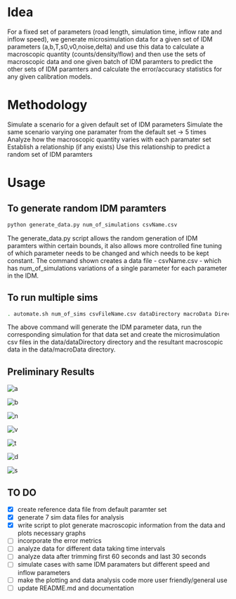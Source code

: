 # Idea

For a fixed set of parameters (road length, simulation time, inflow rate and inflow speed), we generate microsimulation data for a given set of IDM parameters (a,b,T,s0,v0,noise,delta) and use this data to calculate a macroscopic quantity (counts/density/flow) and then use the sets of macroscopic data and one given batch of IDM paramters to predict the other sets of IDM paramters and calculate the error/accuracy statistics for any given calibration models.

# Methodology
Simulate a scenario for a given default set of IDM parameters
Simulate the same scenario varying one paramater from the default set -> 5 times
Analyze how the macroscopic quantity varies with each paramater set
Establish a relationship (if any exists)
Use this relationship to predict a random set of IDM paramters

# Usage

## To generate random IDM paramters
```bash
python generate_data.py num_of_simulations csvName.csv
```
The generate_data.py script allows the random generation of IDM paramters within certain bounds, it also allows more controlled fine tuning of which parameter needs to be changed and which needs to be kept constant. The command shown creates a data file - csvName.csv - which has num_of_simulations variations of a single parameter for each parameter in the IDM.

## To run multiple sims
```bash
. automate.sh num_of_sims csvFileName.csv dataDirectory macroData Directory
```
The above command will generate the IDM parameter data, run the corresponding simulation for that data set and create the microsimulation csv files in the data/dataDirectory directory and the resultant macroscopic data in the data/macroData directory. 

## Preliminary Results
![a](fig/a_params.png)

![b](fig/b_params.png)

![n](fig/noise_params.png)

![v](fig/v0_params.png)

![t](fig/T_params.png)

![d](fig/delta_params.png)

![s](fig/s0_params.png)

## TO DO
- [x] create reference data file from default paramter set
- [x] generate 7 sim data files for analysis
- [x] write script to plot generate macroscopic information from the data and plots necessary graphs
- [ ] incorporate the error metrics
- [ ] analyze data for different data taking time intervals
- [ ] analyze data after trimming first 60 seconds and last 30 seconds
- [ ] simulate cases with same IDM paramaters but different speed and inflow parameters
- [ ] make the plotting and data analysis code more user friendly/general use
- [ ] update README.md and documentation
